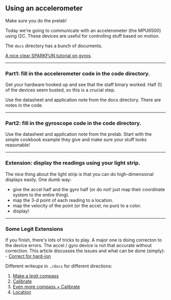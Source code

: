 ## Using an accelerometer

Make sure you do the prelab!

Today we're going to communicate with an accelerometer (the  MPU6500)
using I2C.   These devices are useful for controlling stuff based
on motion.

The `docs` directory has a bunch of documents.

[A nice clear SPARKFUN tutorial on gyros](https://learn.sparkfun.com/tutorials/gyroscope/all).

---------------------------------------------------------------------------
### Part1: fill in the accelerometer code in the code directory.

Get your hardware hooked up and see that the staff binary worked.
Half (!) of the devices seem busted, so this is a crucial step.

Use the datasheet and application note from the docs directory.
There are notes in the code.

---------------------------------------------------------------------------
### Part2: fill in the gyroscope code in the code directory.

Use the datasheet and application note from the prelab.  Start with
the simple cookbook example they give and make sure your stuff looks
reasonable!

---------------------------------------------------------------------------
### Extension: display the readings using your light strip.

The nice thing about the light strip is that you can do high-dimensional displays easily.
One dumb way:
   - give the accel half and the gyro half (or do not!  just map their coordinate system
     to the entire thing).
   - map the 3-d point of each reading to a location.
   - map the velocity of the point (or the accel, no pun) to a color.
   - display!


---------------------------------------------------------------------------
### Some Legit Extensions

If you finish, there's lots of tricks to play.  A major one is doing correcton to 
the device errors.  The accel / gyro device is not that accurate without correction.  This 
article discusses the issues and what can be done (simply):
    - [Correct for hard-ion](https://www.fierceelectronics.com/components/compensating-for-tilt-hard-iron-and-soft-iron-effects)

Different writeups in `./docs` for different directions:
   1. [Make a legit compass](./docs/AN203_Compass_Heading_Using_Magnetometers.pdf)
   2. [Calibrate](./docs/AN4246.pdf)
   3. [Even more compass + Calibrate](./docs/AN4248.pdf)
   4. [Location](./docs/madgewick-estimate.pdf)
